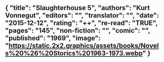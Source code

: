 {
 "title": "Slaughterhouse 5",
 "authors": "Kurt Vonnegut",
 "editors": "",
 "translator": "",
 "date": "2015-12-12",
 "rating": "++",
 "re-read": "TRUE",
 "pages": "145",
 "non-fiction": "",
 "comic": "",
 "published": "1969",
 "image": "https://static.2x2.graphics/assets/books/Novels%20%26%20Storics%201963-1973.webp"
}
---
